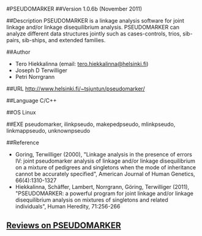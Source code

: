 #PSEUDOMARKER
##Version
1.0.6b (November 2011)

##Description
PSEUDOMARKER is a linkage analysis software for joint linkage and/or linkage disequilibrium analysis. PSEUDOMARKER can analyze different data structures jointly such as cases-controls, trios, sib-pairs, sib-ships, and extended families.

##Author
* Tero Hiekkalinna (email: tero.hiekkalinna@helsinki.fi)
* Joseph D Terwilliger
* Petri Norrgrann

##URL
http://www.helsinki.fi/~tsjuntun/pseudomarker/

##Language
C/C++

##OS
Linux

##EXE
pseudomarker, ilinkpseudo, makepedpseudo, mlinkpseudo, linkmappseudo, unknownpseudo

##Reference
* Goring, Terwilliger (2000), "Linkage analysis in the presence of errors IV: joint pseudomarker analysis of linkage and/or linkage disequilibrium on a mixture of pedigrees and singletons when the mode of inheritance cannot be accurately specified", American Journal of Human Genetics, 66(4):1310-1327
* Hiekkalinna, Schäffer, Lambert, Norrgrann, Göring, Terwilliger (2011), "PSEUDOMARKER: a powerful program for joint linkage and/or linkage disequilibrium analysis on mixtures of singletons and related individuals", Human Heredity, 71:256-266


## [Reviews on PSEUDOMARKER](https://github.com/gaow/genetic-analysis-software/issues/430)